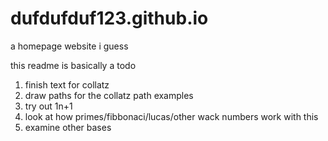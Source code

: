 # dufdufduf123.github.io
a homepage website i guess

this readme is basically a todo 

1. finish text for collatz
2. draw paths for the collatz path examples
3. try out 1n+1
4. look at how primes/fibbonaci/lucas/other wack numbers work with this
5. examine other bases
